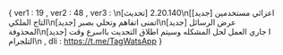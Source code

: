 { ver1 : 19 ,  ver2 : 48 ,  ver3 : \n[تحديث] 2.20.140\n[[جديد] اعزائي مستخدمين التاج الملكي\n[جديد] اتمنى اتفاهم  وتحلي بصبر\n[جديد] عرض الرسائل المحذوفة\n[جديد] ا جاري العمل لحل المشكله وسيتم اطلاق التحديت بااسرع وقت التلجرام\n ,  dli : https://t.me/TagWatsApp }
